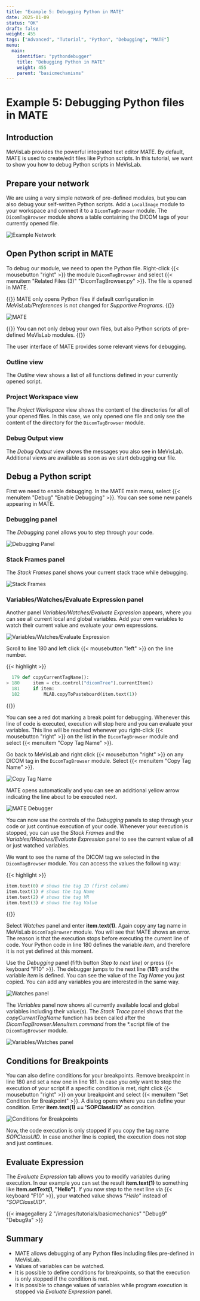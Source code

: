 ```yaml
---
title: "Example 5: Debugging Python in MATE"
date: 2025-01-09
status: "OK"
draft: false
weight: 455
tags: ["Advanced", "Tutorial", "Python", "Debugging", "MATE"]
menu: 
  main:
    identifier: "pythondebugger"
    title: "Debugging Python in MATE"
    weight: 455
    parent: "basicmechanisms"
---
```

# Example 5: Debugging Python files in MATE
## Introduction
MeVisLab provides the powerful integrated text editor MATE. By default, MATE is used to create/edit files like Python scripts. In this tutorial, we want to show you how to debug Python scripts in MeVisLab. 

## Prepare your network
We are using a very simple network of pre-defined modules, but you can also debug your self-written Python scripts. Add a `LocalImage` module to your workspace and connect it to a `DicomTagBrowser` module. The `DicomTagBrowser` module shows a table containing the DICOM tags of your currently opened file.

![Example Network](/images/tutorials/basicmechanics/Debug1.png "Example Network")

## Open Python script in MATE
To debug our module, we need to open the Python file. Right-click {{< mousebutton "right" >}} the module `DicomTagBrowser` and select {{< menuitem "Related Files (3)" "DicomTagBrowser.py" >}}. The file is opened in MATE.

{{<alert class="info" caption="Attention">}}
MATE only opens Python files if default configuration in *MeVisLab/Preferences* is not changed for *Supportive Programs*.
{{</alert>}}

![MATE](/images/tutorials/basicmechanics/Debug2.png "MATE")

{{<alert class="info" caption="Information">}}
You can not only debug your own files, but also Python scripts of pre-defined MeVisLab modules.
{{</alert>}}

The user interface of MATE provides some relevant views for debugging.

### Outline view
The *Outline* view shows a list of all functions defined in your currently opened script.

### Project Workspace view
The *Project Workspace* view shows the content of the directories for all of your opened files. In this case, we only opened one file and only see the content of the directory for the `DicomTagBrowser` module.

### Debug Output view
The *Debug Output* view shows the messages you also see in MeVisLab. Additional views are available as soon as we start debugging our file.

## Debug a Python script
First we need to enable debugging. In the MATE main menu, select {{< menuitem "Debug" "Enable Debugging" >}}. You can see some new panels appearing in MATE.

### Debugging panel
The *Debugging* panel allows you to step through your code.

![Debugging Panel](/images/tutorials/basicmechanics/Debug3.png "Debugging Panel")

### Stack Frames panel
The *Stack Frames* panel shows your current stack trace while debugging.

![Stack Frames](/images/tutorials/basicmechanics/Debug4.png "Stack Frames")

### Variables/Watches/Evaluate Expression panel
Another panel *Variables/Watches/Evaluate Expression* appears, where you can see all current local and global variables. Add your own variables to watch their current value and evaluate your own expressions.

![Variables/Watches/Evaluate Expression](/images/tutorials/basicmechanics/Debug5.png "Variables/Watches/Evaluate Expression")

Scroll to line 180 and left click {{< mousebutton "left" >}} on the line number.

{{< highlight >}}
```Python
  179 def copyCurrentTagName():
> 180     item = ctx.control("dicomTree").currentItem()
  181     if item:
  182         MLAB.copyToPasteboard(item.text(1))
```
{{</highlight>}}

You can see a red dot marking a break point for debugging. Whenever this line of code is executed, execution will stop here and you can evaluate your variables. This line will be reached whenever you right-click {{< mousebutton "right" >}} on the list in the `DicomTagBrowser` module and select {{< menuitem "Copy Tag Name" >}}.

Go back to MeVisLab and right click {{< mousebutton "right" >}} on any DICOM tag in the `DicomTagBrowser` module. Select {{< menuitem "Copy Tag Name" >}}.

![Copy Tag Name](/images/tutorials/basicmechanics/Debug6.png "Copy Tag Name")

MATE opens automatically and you can see an additional yellow arrow indicating the line about to be executed next.

![MATE Debugger](/images/tutorials/basicmechanics/Debug7.png "MATE Debugger")

You can now use the controls of the *Debugging* panels to step through your code or just continue execution of your code. Whenever your execution is stopped, you can use the *Stack Frames* and the *Variables/Watches/Evaluate Expression* panel to see the current value of all or just watched variables.

We want to see the name of the DICOM tag we selected in the `DicomTagBrowser` module. You can access the values the following way:

{{< highlight >}}
```Python
item.text(0) # shows the tag ID (first column)
item.text(1) # shows the tag Name
item.text(2) # shows the tag VR
item.text(3) # shows the tag Value
```
{{</highlight>}}

Select *Watches* panel and enter **item.text(1)**. Again copy any tag name in MeVisLab `DicomTagBrowser` module. You will see that MATE shows an error. The reason is that the execution stops before executing the current line of code. Your Python code in line 180 defines the variable *item*, and therefore it is not yet defined at this moment. 

Use the *Debugging* panel (fifth button *Step to next line*) or press {{< keyboard "F10" >}}. The debugger jumps to the next line (**181**) and the variable *item* is defined. You can see the value of the *Tag Name* you just copied. You can add any variables you are interested in the same way.

![Watches panel](/images/tutorials/basicmechanics/Debug7b.png "Watches panel")

The *Variables* panel now shows all currently available local and global variables including their value(s). The *Stack Trace* panel shows that the *copyCurrentTagName* function has been called after the *DicomTagBrowser.MenuItem.command* from the \*.script file of the `DicomTagBrowser` module.

![Variables/Watches panel](/images/tutorials/basicmechanics/Debug7a.png "Variables/Watches panel")

## Conditions for Breakpoints
You can also define conditions for your breakpoints. Remove breakpoint in line 180 and set a new one in line 181. In case you only want to stop the execution of your script if a specific condition is met, right click {{< mousebutton "right" >}} on your breakpoint and select {{< menuitem "Set Condition for Breakpoint" >}}. A dialog opens where you can define your condition. Enter **item.text(1) == 'SOPClassUID'** as condition.

![Conditions for Breakpoints](/images/tutorials/basicmechanics/Debug8.png "Conditions for Breakpoints")

Now, the code execution is only stopped if you copy the tag name *SOPClassUID*. In case another line is copied, the execution does not stop and just continues.

## Evaluate Expression
The *Evaluate Expression* tab allows you to modify variables during execution. In our example you can set the result **item.text(1)** to something like **item.setText(1, "Hello")**. If you now step to the next line via {{< keyboard "F10" >}}, your watched value shows *"Hello"* instead of *"SOPClassUID"*.

{{< imagegallery 2 "/images/tutorials/basicmechanics" "Debug9" "Debug9a" >}}

## Summary
* MATE allows debugging of any Python files including files pre-defined in MeVisLab.
* Values of variables can be watched.
* It is possible to define conditions for breakpoints, so that the execution is only stopped if the condition is met.
* It is possible to change values of variables while program execution is stopped via *Evaluate Expression* panel.
